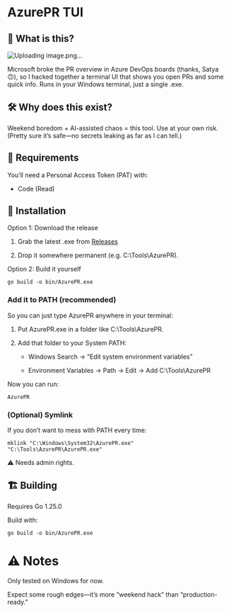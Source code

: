 # AzurePR TUI
## 🤔 What is this?
![Uploading image.png…]()

Microsoft broke the PR overview in Azure DevOps boards (thanks, Satya 🙃), so I hacked together a terminal UI that shows you open PRs and some quick info.
Runs in your Windows terminal, just a single .exe.

## 🛠 Why does this exist?

Weekend boredom + AI-assisted chaos = this tool.
Use at your own risk. (Pretty sure it’s safe—no secrets leaking as far as I can tell.)

## 🔑 Requirements

You’ll need a Personal Access Token (PAT) with:

- Code (Read)

## 🚀 Installation
Option 1: Download the release

1) Grab the latest .exe from [Releases](https://github.com/lazynormz/DevOps_PR/releases)

2) Drop it somewhere permanent (e.g. C:\Tools\AzurePR).

Option 2: Build it yourself

```
go build -o bin/AzurePR.exe
```

### Add it to PATH (recommended)

So you can just type AzurePR anywhere in your terminal:

1) Put AzurePR.exe in a folder like C:\Tools\AzurePR.

2) Add that folder to your System PATH:

    - Windows Search → “Edit system environment variables”

     - Environment Variables → Path → Edit → Add C:\Tools\AzurePR

Now you can run:
```
AzurePR
```

### (Optional) Symlink

If you don’t want to mess with PATH every time:
```
mklink "C:\Windows\System32\AzurePR.exe" "C:\Tools\AzurePR\AzurePR.exe"
```
⚠️ Needs admin rights.

## 🏗 Building

Requires Go 1.25.0

Build with:
```
go build -o bin/AzurePR.exe
```

# ⚠️ Notes

Only tested on Windows for now.

Expect some rough edges—it’s more “weekend hack” than “production-ready.”
